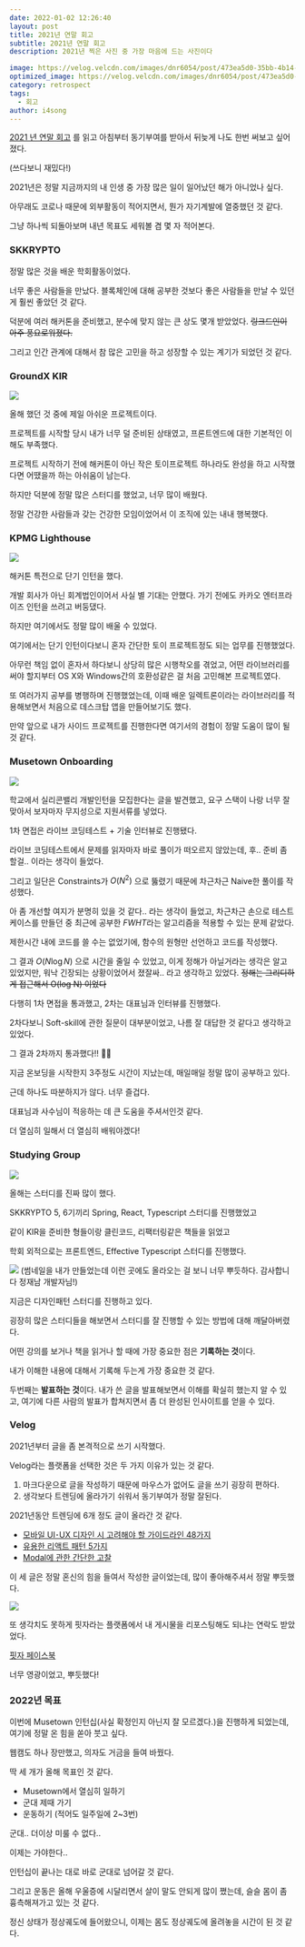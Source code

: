 ```yaml
---
date: 2022-01-02 12:26:40
layout: post
title: 2021년 연말 회고
subtitle: 2021년 연말 회고
description: 2021년 찍은 사진 중 가장 마음에 드는 사진이다

image: https://velog.velcdn.com/images/dnr6054/post/473ea5d0-35bb-4b14-a5c5-782a3ba5a68c/IMG_1858.JPG
optimized_image: https://velog.velcdn.com/images/dnr6054/post/473ea5d0-35bb-4b14-a5c5-782a3ba5a68c/IMG_1858.JPG
category: retrospect
tags:
  - 회고
author: i4song
---
```


[2021 년 연말 회고](https://velog.io/@youngerjesus/2021-%EB%85%84-%EC%97%B0%EB%A7%90-%ED%9A%8C%EA%B3%A0) 를 읽고 아침부터 동기부여를 받아서 뒤늦게 나도 한번 써보고 싶어졌다.

(쓰다보니 재밌다!)

2021년은 정말 지금까지의 내 인생 중 가장 많은 일이 일어났던 해가 아니었나 싶다.

아무래도 코로나 때문에 외부활동이 적어지면서, 뭔가 자기계발에 열중했던 것 같다. 

그냥 하나씩 되돌아보며 내년 목표도 세워볼 겸 몇 자 적어본다.

### SKKRYPTO 

정말 많은 것을 배운 학회활동이었다.

너무 좋은 사람들을 만났다. 블록체인에 대해 공부한 것보다 좋은 사람들을 만날 수 있던 게 훨씬 좋았던 것 같다. 

덕분에 여러 해커톤을 준비했고, 분수에 맞지 않는 큰 상도 몇개 받았었다. 
~~링크드인이 아주 풍요로워졌다.~~

그리고 인간 관계에 대해서 참 많은 고민을 하고 성장할 수 있는 계기가 되었던 것 같다. 

### GroundX KIR

![](https://images.velog.io/images/dnr6054/post/992d55d3-3f74-4f1d-ad38-a26a0a434dc1/IMG_0556.JPG)

올해 했던 것 중에 제일 아쉬운 프로젝트이다. 

프로젝트를 시작할 당시 내가 너무 덜 준비된 상태였고, 프론트엔드에 대한 기본적인 이해도 부족했다. 

프로젝트 시작하기 전에 해커톤이 아닌 작은 토이프로젝트 하나라도 완성을 하고 시작했다면 어땠을까 하는 아쉬움이 남는다.

하지만 덕분에 정말 많은 스터디를 했었고, 너무 많이 배웠다. 

정말 건강한 사람들과 갖는 건강한 모임이었어서 이 조직에 있는 내내 행복했다.

### KPMG Lighthouse

![](https://images.velog.io/images/dnr6054/post/486b03e9-8a5f-4b68-a895-3e85b67b3763/image.png)

해커톤 특전으로 단기 인턴을 했다. 

개발 회사가 아닌 회계법인이어서 사실 별 기대는 안했다. 가기 전에도 카카오 엔터프라이즈 인턴을 쓰려고 버둥댔다.

하지만 여기에서도 정말 많이 배울 수 있었다.

여기에서는 단기 인턴이다보니 혼자 간단한 토이 프로젝트정도 되는 업무를 진행했었다.

아무런 책임 없이 혼자서 하다보니 상당히 많은 시행착오를 겪었고, 어떤 라이브러리를 써야 할지부터 OS X와 Windows간의 호환성같은 걸 처음 고민해본 프로젝트였다.

또 여러가지 공부를 병행하며 진행했었는데, 이때 배운 일렉트론이라는 라이브러리를 적용해보면서 처음으로 데스크탑 앱을 만들어보기도 했다.

만약 앞으로 내가 사이드 프로젝트를 진행한다면 여기서의 경험이 정말 도움이 많이 될 것 같다.


### Musetown Onboarding

![](https://images.velog.io/images/dnr6054/post/08b62525-3a23-4a3d-a6c6-7cd57522c602/image.png)

학교에서 실리콘밸리 개발인턴을 모집한다는 글을 발견했고, 요구 스택이 나랑 너무 잘 맞아서 보자마자 무지성으로 지원서류를 넣었다.

1차 면접은 라이브 코딩테스트 + 기술 인터뷰로 진행됐다.

라이브 코딩테스트에서 문제를 읽자마자 바로 풀이가 떠오르지 않았는데, 후.. 준비 좀 할걸.. 이라는 생각이 들었다.

그리고 일단은 Constraints가 $O(N^2)$ 으로 뚫렸기 때문에 차근차근 Naive한 풀이를 작성했다.

아 좀 개선할 여지가 분명히 있을 것 같다.. 라는 생각이 들었고, 차근차근 손으로 테스트케이스를 만들던 중 최근에 공부한 $FWHT$라는 알고리즘을 적용할 수 있는 문제 같았다.

제한시간 내에 코드를 쓸 수는 없었기에, 함수의 원형만 선언하고 코드를 작성했다.

그 결과 $O(N \log N)$ 으로 시간을 줄일 수 있었고, 이게 정해가 아닐거라는 생각은 알고 있었지만, 워낙 긴장되는 상황이었어서 졌잘싸.. 라고 생각하고 있었다.
~~정해는 그리디하게 접근해서 O(log N) 이었다~~

다행히 1차 면접을 통과했고, 2차는 대표님과 인터뷰를 진행했다.

2차다보니 Soft-skill에 관한 질문이 대부분이었고, 나름 잘 대답한 것 같다고 생각하고 있었다.

그 결과 2차까지 통과했다!! 🥳🥳

지금 온보딩을 시작한지 3주정도 시간이 지났는데, 매일매일 정말 많이 공부하고 있다.

근데 하나도 따분하지가 않다. 너무 즐겁다.

대표님과 사수님이 적응하는 데 큰 도움을 주셔서인것 같다.

더 열심히 일해서 더 열심히 배워야겠다!

### Studying Group

![](https://images.velog.io/images/dnr6054/post/40241f69-eb14-446e-a7e2-1d0a6fcc5aa2/image.png)

올해는 스터디를 진짜 많이 했다. 

SKKRYPTO 5, 6기끼리 Spring, React, Typescript 스터디를 진행했었고

같이 KIR을 준비한 형들이랑 클린코드, 리팩터링같은 책들을 읽었고

학회 외적으로는 프론트엔드, Effective Typescript 스터디를 진행했다.

![](https://images.velog.io/images/dnr6054/post/ed07651b-bf4b-4d95-a1de-2721976a39e6/Screen%20Shot%202022-01-03%20at%205.18.16%20AM.png)
(썸네일을 내가 만들었는데 이런 곳에도 올라오는 걸 보니 너무 뿌듯하다. 감사합니다 정재남 개발자님!)

지금은 디자인패턴 스터디를 진행하고 있다.

굉장히 많은 스터디들을 해보면서 스터디를 잘 진행할 수 있는 방법에 대해 깨달아버렸다.

어떤 강의를 보거나 책을 읽거나 할 때에 가장 중요한 점은 **기록하는 것**이다.

내가 이해한 내용에 대해서 기록해 두는게 가장 중요한 것 같다.

두번째는 **발표하는 것**이다. 내가 쓴 글을 발표해보면서 이해를 확실히 했는지 알 수 있고, 여기에 다른 사람의 발표가 합쳐지면서 좀 더 완성된 인사이트를 얻을 수 있다.

### Velog

2021년부터 글을 좀 본격적으로 쓰기 시작했다.

Velog라는 플랫폼을 선택한 것은 두 가지 이유가 있는 것 같다.

1. 마크다운으로 글을 작성하기 때문에 마우스가 없어도 글을 쓰기 굉장히 편하다.
1. 생각보다 트렌딩에 올라가기 쉬워서 동기부여가 정말 잘된다.

2021년동안 트렌딩에 6개 정도 글이 올라간 것 같다.

- [모바일 UI･UX 디자인 시 고려해야 할 가이드라인 48가지](https://velog.io/@dnr6054/%EB%AA%A8%EB%B0%94%EC%9D%BC-UI%EF%BD%A5UX-%EB%94%94%EC%9E%90%EC%9D%B8-%EC%8B%9C-%EA%B3%A0%EB%A0%A4%ED%95%B4%EC%95%BC-%ED%95%A0-%EA%B0%80%EC%9D%B4%EB%93%9C%EB%9D%BC%EC%9D%B8-50%EA%B0%80%EC%A7%80)
- [유용한 리액트 패턴 5가지](https://velog.io/@dnr6054/%EC%9C%A0%EC%9A%A9%ED%95%9C-%EB%A6%AC%EC%95%A1%ED%8A%B8-%ED%8C%A8%ED%84%B4-5%EA%B0%80%EC%A7%80)
- [Modal에 관한 간단한 고찰](https://velog.io/@dnr6054/Modal%EC%97%90-%EA%B4%80%ED%95%9C-%EA%B0%84%EB%8B%A8%ED%95%9C-%EA%B3%A0%EC%B0%B0)

이 세 글은 정말 혼신의 힘을 들여서 작성한 글이었는데, 많이 좋아해주셔서 정말 뿌듯했다.

![](https://images.velog.io/images/dnr6054/post/26eaec81-b22f-41f4-a7f6-db734f4c220a/image.png)

또 생각치도 못하게 핏자라는 플랫폼에서 내 게시물을 리포스팅해도 되냐는 연락도 받았었다.

[핏자 페이스북](https://www.facebook.com/plugins/post.php?href=https%3A%2F%2Fwww.facebook.com%2Ffitzza.xyz%2Fposts%2F118606663816187&show_text=true&width=500)

너무 영광이었고, 뿌듯했다!

### 2022년 목표

이번에 Musetown 인턴십(사실 확정인지 아닌지 잘 모르겠다.)을 진행하게 되었는데, 여기에 정말 온 힘을 쏟아 붓고 싶다.

웹캠도 하나 장만했고, 의자도 거금을 들여 바꿨다.

딱 세 개가 올해 목표인 것 같다. 

- Musetown에서 열심히 일하기
- 군대 제때 가기
- 운동하기 (적어도 일주일에 2~3번)

군대.. 더이상 미룰 수 없다..

이제는 가야한다..

인턴십이 끝나는 대로 바로 군대로 넘어갈 것 같다.

그리고 운동은 올해 우울증에 시달리면서 살이 말도 안되게 많이 쪘는데, 슬슬 몸이 좀 흉측해져가고 있는 것 같다.

정신 상태가 정상궤도에 들어왔으니, 이제는 몸도 정상궤도에 올려놓을 시간이 된 것 같다.